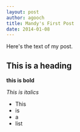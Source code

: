```yaml
---
layout: post
author: agooch
title: Mandy's First Post
date: 2014-01-08
---
```


Here's the text of my post. 

## This is a heading

**this is bold**

*This is italics*

* This
* is
* a
* list

